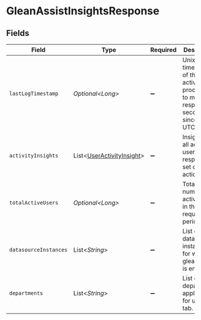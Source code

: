 # GleanAssistInsightsResponse


## Fields

| Field                                                                                            | Type                                                                                             | Required                                                                                         | Description                                                                                      |
| ------------------------------------------------------------------------------------------------ | ------------------------------------------------------------------------------------------------ | ------------------------------------------------------------------------------------------------ | ------------------------------------------------------------------------------------------------ |
| `lastLogTimestamp`                                                                               | *Optional\<Long>*                                                                                | :heavy_minus_sign:                                                                               | Unix timestamp of the last activity processed to make the response (in seconds since epoch UTC). |
| `activityInsights`                                                                               | List\<[UserActivityInsight](../../models/components/UserActivityInsight.md)>                     | :heavy_minus_sign:                                                                               | Insights for all active users with respect to set of actions.                                    |
| `totalActiveUsers`                                                                               | *Optional\<Long>*                                                                                | :heavy_minus_sign:                                                                               | Total number of active users in the requested period.                                            |
| `datasourceInstances`                                                                            | List\<*String*>                                                                                  | :heavy_minus_sign:                                                                               | List of datasource instances for which glean assist is enabled.                                  |
| `departments`                                                                                    | List\<*String*>                                                                                  | :heavy_minus_sign:                                                                               | List of departments applicable for users tab.                                                    |